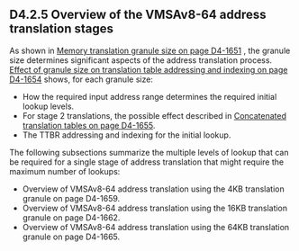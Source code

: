 ## D4.2.5 Overview of the VMSAv8-64 address translation stages

As shown in [Memory translation granule size on page D4-1651](#)
, the granule size determines significant aspects of the address translation process. [Effect of granule size on translation table addressing and indexing on page D4-1654](#)
shows, for each granule size:
* How the required input address range determines the required initial lookup levels.
* For stage 2 translations, the possible effect described in [Concatenated translation tables on page D4-1655](#).
* The TTBR addressing and indexing for the initial lookup.

The following subsections summarize the multiple levels of lookup that can be required for a single stage of address translation that might require the maximum number of lookups:

* Overview of VMSAv8-64 address translation using the 4KB translation granule on page D4-1659. 
* Overview of VMSAv8-64 address translation using the 16KB translation granule on page D4-1662. 
* Overview of VMSAv8-64 address translation using the 64KB translation granule on page D4-1665.
